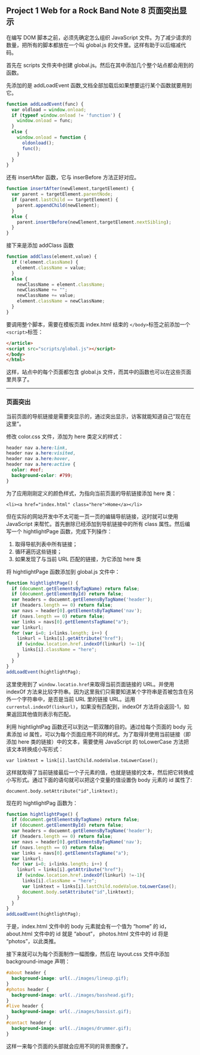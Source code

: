 ## Project 1 Web for a Rock Band Note 8 页面突出显示

在编写 DOM 脚本之前，必须先确定怎么组织 JavaScript 文件。为了减少请求的数量，把所有的脚本都放在一个叫 global.js 的文件里。这样有助于以后缩减代码。

首先在 scripts 文件夹中创建 global.js。然后在其中添加几个整个站点都会用到的函数。

先添加的是 addLoadEvent 函数,文档全部加载后如果想要运行某个函数就要用到它。
```js
function addLoadEvent(func) {
  var oldload = window.onload;
  if (typeof window.onload != 'function') {
    window.onload = func;
  }
  else {
    window.onload = function {
      oldonload();
      func();
    }
  }
}

```

还有 insertAfter 函数，它与 inserBefore 方法正好对应。

```js
function insertAfter(newElement,targetElement) {
  var parent = targetElement.parentNode;
  if (parent.lastChild == targetElement) {
    parent.appendChild(newElement);
  }
  else {
    parent.insertBefore(newElement,targetElement.nextSibling);
  }
}
```

接下来是添加 addClass 函数

```js
function addClass(element,value) {
  if (!element.className) {
    element.className = value; 
  }
  else {
    newClassName = element.className;
    newClassName += "";
    newClassName += value;
    element.className = newClassName; 
  }
}
```

要调用整个脚本，需要在模板页面 index.html 结束的 `</body>`标签之前添加一个 `<script>`标签：

 ```html
</article>
<script src="scripts/global.js"></script>
</body>
</html>
 ```

这样，站点中的每个页面都包含 global.js 文件，而其中的函数也可以在这些页面里共享了。

---

### 页面突出

当前页面的导航链接是需要突显示的，通过突出显示，访客就能知道自己“现在在这里”。

修改 color.css 文件，添加为 here 类定义的样式：

```css
header nav a.here:link,
header nav a.here:visited,
header nav a.here:hover,
header nav a.here:active {
  color: #eef;
  background-color: #799;
}
```

为了应用刚刚定义的颜色样式，为指向当前页面的导航链接添加 here 类：

`<li><a href="index.html" class="here">Home</a></li>`

但在实际的网站开发中不太可能一页一页的编辑导航链接，这时就可以使用 JavaScript 来帮忙。首先删除已经添加到导航链接中的所有 class 属性。然后编写一个 hightlightPage 函数，完成下列操作：

1. 取得导航列表中所有链接；
2. 循环遍历这些链接；
3. 如果发现了与当前 URL 匹配的链接，为它添加 here 类

将 hightlightPage 函数添加到 global.js 文件中：

```js
function hightlightPage() {
  if (document.getElementsByTagName) return false;
  if (document.getElementById) return false;
  var headers = docuemnt.getElemensByTagName('header');
  if (headers.length == 0) return false;
  var navs = header[0].getElementsByTagName('nav');
  if (navs.length == 0) return false;
  var links = navs[0].getElementsTagName("a");
  var linkurl;
  for (var i=0; i<links.length; i++) {
    linkurl = links[i].getAttribute("href");
    if (window.location.href.indexOf(linkurl) !=-1){
      links[i].className = "here";
    }
  }
}
addLoadEvent(hightlightPag);
```

这里使用到了 `window.locatio.href`来取得当前页面链接的 URL。并使用 indexOf 方法来比较字符串。因为这里我们只需要知道某个字符串是否被包含在另外一个字符串中，是否是当前 URL 里的链接 URL。运用 `currentul.indexOf(linkurl)`，如果没有匹配到，indexOf 方法将会返回-1，如果返回其他值则表示有匹配。

利用 hightlightPag 函数还可以到达一箭双雕的目的。通过给每个页面的 body 元素添加 id 属性，可以为每个页面应用不同的样式。为了取得并使用当前链接（即添加 here 类的链接）中的文本，需要使用 JavaScript 的 toLowerCase 方法把该文本转换成小写形式：

`var linktext = link[i].lastChild.nodeValue.toLowerCase();`

这样就取得了当前链接最后一个子元素的值，也就是链接的文本，然后把它转换成小写形式。通过下面的语句就可以把这个变量的值设置伪 body 元素的 id 属性了:

`document.body.setAttribute("id",linktext);`

现在的 hightlightPag 函数为：

```js
function hightlightPage() {
  if (document.getElementsByTagName) return false;
  if (document.getElementById) return false;
  var headers = docuemnt.getElemensByTagName('header');
  if (headers.length == 0) return false;
  var navs = header[0].getElementsByTagName('nav');
  if (navs.length == 0) return false;
  var links = navs[0].getElementsTagName("a");
  var linkurl;
  for (var i=0; i<links.length; i++) {
    linkurl = links[i].getAttribute("href");
    if (window.location.href.indexOf(linkurl) !=-1){
      links[i].className = "here";
      var linktext = links[i].lastChild.nodeValue.toLowerCase();
      document.body.setAttribute("id",linktext);
    }
  }
}
addLoadEvent(hightlightPag);
```

于是，index.html 文件中的 body 元素就会有一个值为 “home” 的 id，about.html 文件中的 id 就是 “about”， photos.html 文件中的 id 将是 “photos”，以此类推。

接下来就可以为每个页面制作一幅图像，然后在 layout.css 文件中添加 background-image 声明：

```css
#about header {
  background-image: url(../images/lineup.gif);
}
#photos header {
  background-image: url(../images/basshead.gif);
}
#live header {
  background-image: url(../images/bassist.gif);
}
#contact header {
  background-image: url(../images/drummer.gif);
}
```

这样一来每个页面的头部就会应用不同的背景图像了。